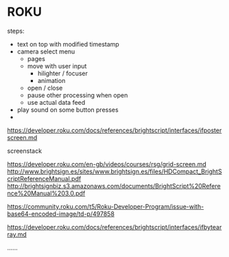 # ROKU



steps:

- text on top with modified timestamp
- camera select menu
	- pages
	- move with user input
		- hilighter / focuser
		- animation
	- open / close
	- pause other processing when open
	- use actual data feed
- play sound on some button presses
- 


https://developer.roku.com/docs/references/brightscript/interfaces/ifposterscreen.md





screenstack

https://developer.roku.com/en-gb/videos/courses/rsg/grid-screen.md
http://www.brightsign.es/sites/www.brightsign.es/files/HDCompact_BrightScriptReferenceManual.pdf
http://brightsignbiz.s3.amazonaws.com/documents/BrightScript%20Reference%20Manual%203.0.pdf














https://community.roku.com/t5/Roku-Developer-Program/issue-with-base64-encoded-image/td-p/497858

https://developer.roku.com/docs/references/brightscript/interfaces/ifbytearray.md






......